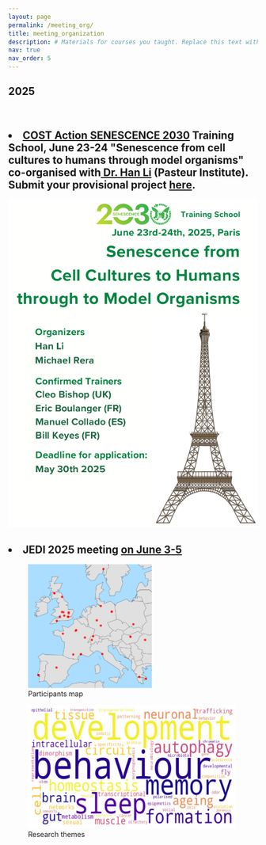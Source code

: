 ```yaml
---
layout: page
permalink: /meeting_org/
title: meeting_organization
description: # Materials for courses you taught. Replace this text with your description.
nav: true
nav_order: 5
---
```

<div class="publications">
<h2 class="year">2025</h2>
<br>
<h2><li><b><a href="https://www.cost.eu/actions/CA23119/">COST Action SENESCENCE 2030</a> Training School, June 23-24 "Senescence from cell cultures to humans through model organisms" co-organised with<a href = "https://research.pasteur.fr/fr/member/han-li/"> Dr. Han Li</a> (Pasteur Institute).</b> Submit your provisional project <a href = "https://forms.gle/4LiWYZNNzJLLoqV59">here</a>.</li></h2>

<img src ="../assets/img/COSTAction/flyer.png" alt = "Summer chool flyer" class = "center">

<h2><li><b>JEDI 2025 meeting <a href="https://flies-jedi.github.io/projects/2025JEDImeeting/"> on June 3-5</a></b></li></h2>

<figure>
    <img src="../assets/img/2025JEDI/participants_map.png" alt = "participants map" height="250" width="250" class = "left">
    <figcaption>Participants map</figcaption>
</figure>

<figure>
    <img src="../assets/img/2025JEDI/wordcloud.png" alt = "wordcloud of reserach themes" height="250" width="420" class = "right">
    <figcaption>Research themes</figcaption>
</figure>
</div>


